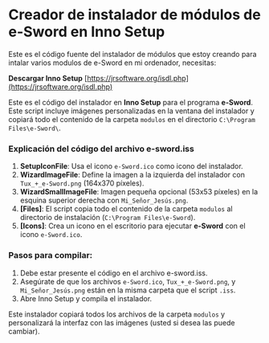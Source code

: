 # Creador de instalador de módulos de e-Sword en Inno Setup 
Este es el código fuente del instalador de módulos que estoy creando para intalar varios modulos de e-Sword en mi ordenador, necesitas:

**Descargar Inno Setup**
[https://jrsoftware.org/isdl.php](https://jrsoftware.org/isdl.php)

Este es el código del instalador en **Inno Setup** para el programa **e-Sword**. Este script incluye imágenes personalizadas en la ventana del instalador y copiará todo el contenido de la carpeta `modulos` en el directorio `C:\Program Files\e-Sword\`.

### Explicación del código del archivo e-sword.iss
1. **SetupIconFile**: Usa el icono `e-Sword.ico` como icono del instalador.
2. **WizardImageFile**: Define la imagen a la izquierda del instalador con `Tux_+_e-Sword.png` (164x370 píxeles).
3. **WizardSmallImageFile**: Imagen pequeña opcional (53x53 píxeles) en la esquina superior derecha con `Mi_Señor_Jesús.png`.
4. **[Files]**: El script copia todo el contenido de la carpeta `modulos` al directorio de instalación (`C:\Program Files\e-Sword`).
5. **[Icons]**: Crea un icono en el escritorio para ejecutar **e-Sword** con el icono `e-Sword.ico`.

### Pasos para compilar:
1. Debe estar presente el código en el archivo e-sword.iss.
2. Asegúrate de que los archivos `e-Sword.ico`, `Tux_+_e-Sword.png`, y `Mi_Señor_Jesús.png` están en la misma carpeta que el script `.iss`.
3. Abre Inno Setup y compila el instalador.

Este instalador copiará todos los archivos de la carpeta `modulos` y personalizará la interfaz con las imágenes (usted si desea las puede cambiar).